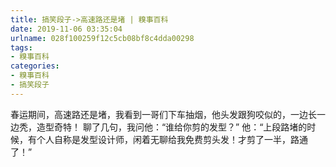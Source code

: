 ```yaml
---
title: 搞笑段子->高速路还是堵 | 糗事百科
date: 2019-11-06 03:35:04
urlname: 028f100259f12c5cb08bf8c4dda00298
tags: 
- 糗事百科
categories:
- 糗事百科
- 搞笑段子
---
```

春运期间，高速路还是堵，我看到一哥们下车抽烟，他头发跟狗咬似的，一边长一边秃，造型奇特！ 聊了几句，我问他：“谁给你剪的发型？” 他：“上段路堵的时候，有个人自称是发型设计师，闲着无聊给我免费剪头发！才剪了一半，路通了！”


